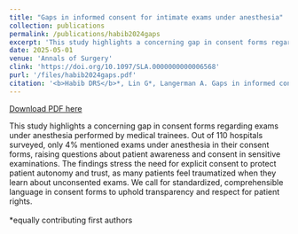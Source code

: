 ```yaml
---
title: "Gaps in informed consent for intimate exams under anesthesia"
collection: publications
permalink: /publications/habib2024gaps
excerpt: 'This study highlights a concerning gap in consent forms regarding exams under anesthesia performed by medical trainees. Out of 110 hospitals surveyed, only 4% mentioned exams under anesthesia in their consent forms, raising questions about patient awareness and consent in sensitive examinations. The findings stress the need for explicit consent to protect patient autonomy and trust, as many patients feel traumatized when they learn about unconsented exams. We call for standardized, comprehensible language in consent forms to uphold transparency and respect for patient rights.<br><br> *equally contributing first authors'
date: 2025-05-01
venue: 'Annals of Surgery'
clink: 'https://doi.org/10.1097/SLA.0000000000006568'
purl: '/files/habib2024gaps.pdf'
citation: '<b>Habib DRS</b>*, Lin G*, Langerman A. Gaps in informed consent for intimate exams under anesthesia. <i>Ann Surg</i>. 2025;281(5):723-724. doi:10.1097/SLA.0000000000006568'
---
```

[Download PDF here](http://danielrshabib.github.io/files/habib2024gaps.pdf)

This study highlights a concerning gap in consent forms regarding exams under anesthesia performed by medical trainees. Out of 110 hospitals surveyed, only 4% mentioned exams under anesthesia in their consent forms, raising questions about patient awareness and consent in sensitive examinations. The findings stress the need for explicit consent to protect patient autonomy and trust, as many patients feel traumatized when they learn about unconsented exams. We call for standardized, comprehensible language in consent forms to uphold transparency and respect for patient rights.<br><br> *equally contributing first authors
